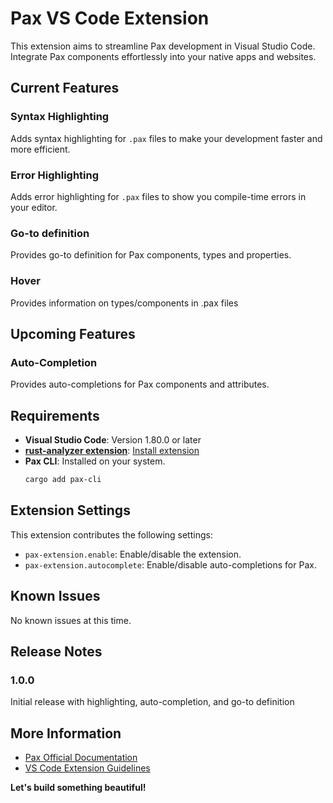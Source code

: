 # Pax VS Code Extension

This extension aims to streamline Pax development in Visual Studio Code. Integrate Pax components effortlessly into your native apps and websites.

## Current Features

### Syntax Highlighting

Adds syntax highlighting for `.pax` files to make your development faster and more efficient.

### Error Highlighting

Adds error highlighting for `.pax` files to show you compile-time errors in your editor.

### Go-to definition

Provides go-to definition for Pax components, types and properties.

### Hover

Provides information on types/components in .pax files

## Upcoming Features

### Auto-Completion

Provides auto-completions for Pax components and attributes.

## Requirements

- **Visual Studio Code**: Version 1.80.0 or later
- **[rust-analyzer extension](https://marketplace.visualstudio.com/items?itemName=rust-lang.rust-analyzer)**: [Install extension](vscode:extension/rust-lang.rust-analyzer)
- **Pax CLI**: Installed on your system. 
    ```bash
    cargo add pax-cli
    ```

## Extension Settings

This extension contributes the following settings:

* `pax-extension.enable`: Enable/disable the extension.
* `pax-extension.autocomplete`: Enable/disable auto-completions for Pax.

## Known Issues

No known issues at this time.

## Release Notes

### 1.0.0

Initial release with highlighting, auto-completion, and go-to definition

## More Information

- [Pax Official Documentation](https://docs.pax.dev/)
- [VS Code Extension Guidelines](https://code.visualstudio.com/api/references/extension-guidelines)

**Let's build something beautiful!**
